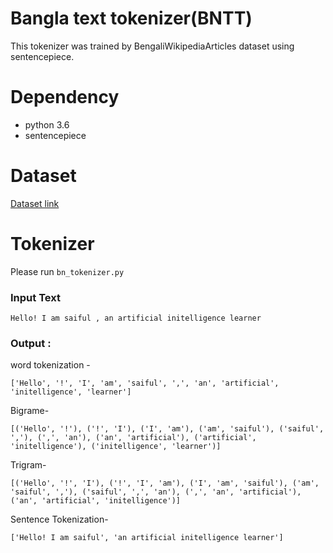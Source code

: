 # Bangla text tokenizer(BNTT)
This tokenizer was trained by BengaliWikipediaArticles dataset using sentencepiece.
# Dependency
- python 3.6
- sentencepiece

# Dataset
[Dataset link](https://drive.google.com/open?id=1QYTBFyV6j1ys3L9JCSzYMnV4o34GnC7_)

# Tokenizer
 Please run ```bn_tokenizer.py```
### Input Text 
```
Hello! I am saiful , an artificial initelligence learner
```
### Output :

word tokenization - 
```
['Hello', '!', 'I', 'am', 'saiful', ',', 'an', 'artificial', 'initelligence', 'learner']

```
Bigrame- 
```
[('Hello', '!'), ('!', 'I'), ('I', 'am'), ('am', 'saiful'), ('saiful', ','), (',', 'an'), ('an', 'artificial'), ('artificial', 'initelligence'), ('initelligence', 'learner')]
```
Trigram-
```
[('Hello', '!', 'I'), ('!', 'I', 'am'), ('I', 'am', 'saiful'), ('am', 'saiful', ','), ('saiful', ',', 'an'), (',', 'an', 'artificial'), ('an', 'artificial', 'initelligence')]
```

Sentence Tokenization-
```
['Hello! I am saiful', 'an artificial initelligence learner']
```



